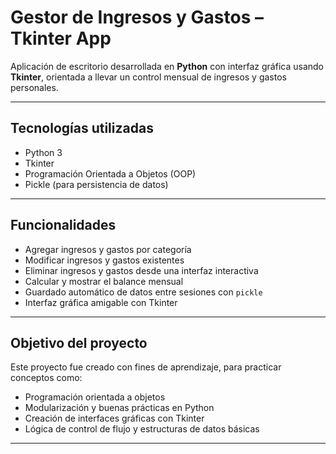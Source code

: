 
# Gestor de Ingresos y Gastos – Tkinter App

Aplicación de escritorio desarrollada en **Python** con interfaz gráfica usando **Tkinter**, orientada a llevar un control mensual de ingresos y gastos personales. 

---

## Tecnologías utilizadas

- Python 3
- Tkinter
- Programación Orientada a Objetos (OOP)
- Pickle (para persistencia de datos)

---

## Funcionalidades

- Agregar ingresos y gastos por categoría
- Modificar ingresos y gastos existentes
- Eliminar ingresos y gastos desde una interfaz interactiva
- Calcular y mostrar el balance mensual
- Guardado automático de datos entre sesiones con `pickle`
- Interfaz gráfica amigable con Tkinter

---

## Objetivo del proyecto

Este proyecto fue creado con fines de aprendizaje, para practicar conceptos como:

- Programación orientada a objetos
- Modularización y buenas prácticas en Python
- Creación de interfaces gráficas con Tkinter
- Lógica de control de flujo y estructuras de datos básicas

---
